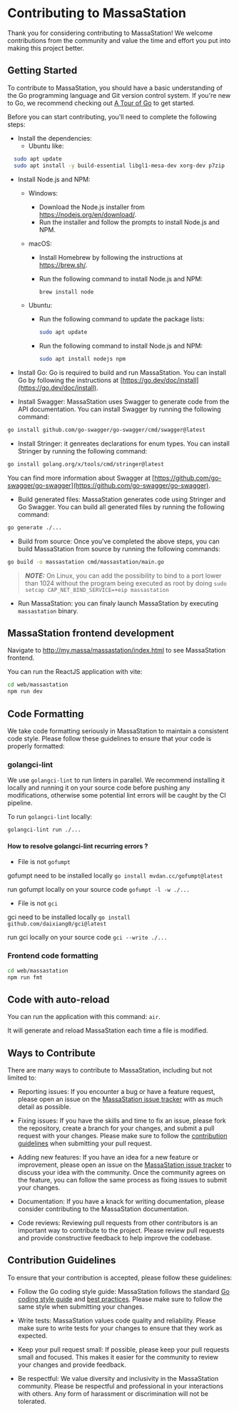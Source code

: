 # Contributing to MassaStation

Thank you for considering contributing to MassaStation! We welcome contributions from the community and value the time and effort you put into making this project better.

## Getting Started

To contribute to MassaStation, you should have a basic understanding of the Go programming language and Git version control system. If you're new to Go, we recommend checking out [A Tour of Go](https://tour.golang.org/welcome/1) to get started.

Before you can start contributing, you'll need to complete the following steps:

- Install the dependencies:
  - Ubuntu like:

```bash
  sudo apt update
  sudo apt install -y build-essential libgl1-mesa-dev xorg-dev p7zip
```

- Install Node.js and NPM:

  - Windows:
    - Download the Node.js installer from <https://nodejs.org/en/download/>.
    - Run the installer and follow the prompts to install Node.js and NPM.

  - macOS:

    - Install Homebrew by following the instructions at <https://brew.sh/>.

    - Run the following command to install Node.js and NPM:

        ```bash
        brew install node
        ```

  - Ubuntu:
    - Run the following command to update the package lists:

        ```bash
        sudo apt update

        ```

    - Run the following command to install Node.js and NPM:

        ```bash
        sudo apt install nodejs npm
        ```

- Install Go: Go is required to build and run MassaStation. You can install Go by following the instructions at [https://go.dev/doc/install](https://go.dev/doc/install).

- Install Swagger: MassaStation uses Swagger to generate code from the API documentation. You can install Swagger by running the following command:

```bash
go install github.com/go-swagger/go-swagger/cmd/swagger@latest
```

- Install Stringer: it genreates declarations for enum types. You can install Stringer by running the following command:

```bash
go install golang.org/x/tools/cmd/stringer@latest
```

You can find more information about Swagger at [https://github.com/go-swagger/go-swagger](https://github.com/go-swagger/go-swagger).

- Build generated files: MassaStation generates code using Stringer and Go Swagger. You can build all generated files by running the following command:

```bash
go generate ./...
```

- Build from source: Once you've completed the above steps, you can build MassaStation from source by running the following commands:

```bash
go build -o massastation cmd/massastation/main.go
```

> **_NOTE:_** On Linux, you can add the possibility to bind to a port lower than 1024 without the program being executed as root by doing `sudo setcap CAP_NET_BIND_SERVICE=+eip massastation`

- Run MassaStation: you can finaly launch MassaStation by executing `massastation` binary.

## MassaStation frontend development

Navigate to <http://my.massa/massastation/index.html> to see MassaStation frontend.

You can run the ReactJS application with vite:

```bash
cd web/massastation
npm run dev
```

## Code Formatting

We take code formatting seriously in MassaStation to maintain a consistent code style. Please follow these guidelines to ensure that your code is properly formatted:

### golangci-lint

We use `golangci-lint` to run linters in parallel. We recommend installing it locally and running it on your source code before pushing any modifications, otherwise some potential lint errors will be caught by the CI pipeline.

To run `golangci-lint` locally:

```bash
golangci-lint run ./...
```

#### How to resolve golangci-lint recurring errors ?

- File is not `gofumpt`

gofumpt need to be installed locally `go install mvdan.cc/gofumpt@latest`

run gofumpt locally on your source code `gofumpt -l -w ./...`

- File is not `gci`

gci need to be installed locally `go install github.com/daixiang0/gci@latest`

run gci locally on your source code `gci --write ./...`

### Frontend code formatting

```bash
cd web/massastation
npm run fmt
```

## Code with auto-reload

You can run the application with this command: `air`.

It will generate and reload MassaStation each time a file is modified.

## Ways to Contribute

There are many ways to contribute to MassaStation, including but not limited to:

- Reporting issues: If you encounter a bug or have a feature request, please open an issue on the [MassaStation issue tracker](https://github.com/massalabs/thyra/issues) with as much detail as possible.

- Fixing issues: If you have the skills and time to fix an issue, please fork the repository, create a branch for your changes, and submit a pull request with your changes. Please make sure to follow the [contribution guidelines](#contribution-guidelines) when submitting your pull request.

- Adding new features: If you have an idea for a new feature or improvement, please open an issue on the [MassaStation issue tracker](https://github.com/massalabs/thyra/issues) to discuss your idea with the community. Once the community agrees on the feature, you can follow the same process as fixing issues to submit your changes.

- Documentation: If you have a knack for writing documentation, please consider contributing to the MassaStation documentation.

- Code reviews: Reviewing pull requests from other contributors is an important way to contribute to the project. Please review pull requests and provide constructive feedback to help improve the codebase.

## Contribution Guidelines

To ensure that your contribution is accepted, please follow these guidelines:

- Follow the Go coding style guide: MassaStation follows the standard [Go coding style guide](https://google.github.io/styleguide/go/guide) and [best practices](https://go.dev/doc/effective_go). Please make sure to follow the same style when submitting your changes.

- Write tests: MassaStation values code quality and reliability. Please make sure to write tests for your changes to ensure that they work as expected.

- Keep your pull request small: If possible, please keep your pull requests small and focused. This makes it easier for the community to review your changes and provide feedback.

- Be respectful: We value diversity and inclusivity in the MassaStation community. Please be respectful and professional in your interactions with others. Any form of harassment or discrimination will not be tolerated.
